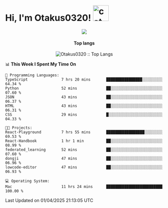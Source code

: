 <h1> Hi, I'm Otakus0320! <img src="https://media.giphy.com/media/mGcNjsfWAjY5AEZNw6/giphy.gif" width="50" alt="cat"></h1>

<p align="center"><img src="https://wakatime.com/badge/user/044d69d0-1253-4f60-96b6-5d19a0f9dde5.svg" /></p>

<h4 align="center">Top langs</h4>

<p align="center"><img src="https://github-readme-stats.vercel.app/api/top-langs/?username=Otakus0320&langs_count=10&theme=tokyonight&layout=compact&timestamp={{random_number}}" alt="Otakus0320 :: Top Langs" /></p>

<!--START_SECTION:waka-->
📊 **This Week I Spent My Time On** 

```text
💬 Programming Languages: 
TypeScript               7 hrs 20 mins       ████████████████░░░░░░░░░   64.34 % 
Python                   52 mins             ██░░░░░░░░░░░░░░░░░░░░░░░   07.60 % 
JSON                     43 mins             ██░░░░░░░░░░░░░░░░░░░░░░░   06.37 % 
HTML                     43 mins             ██░░░░░░░░░░░░░░░░░░░░░░░   06.31 % 
CSS                      29 mins             █░░░░░░░░░░░░░░░░░░░░░░░░   04.33 % 

🐱‍💻 Projects: 
React-Playground         7 hrs 55 mins       █████████████████░░░░░░░░   69.53 % 
React-Handbook           1 hr 1 min          ██░░░░░░░░░░░░░░░░░░░░░░░   08.99 % 
federated_learning       52 mins             ██░░░░░░░░░░░░░░░░░░░░░░░   07.60 % 
dongji                   47 mins             ██░░░░░░░░░░░░░░░░░░░░░░░   06.96 % 
lowcode-editor           47 mins             ██░░░░░░░░░░░░░░░░░░░░░░░   06.93 % 

💻 Operating System: 
Mac                      11 hrs 24 mins      █████████████████████████   100.00 % 
```


 Last Updated on 01/04/2025 21:13:05 UTC
<!--END_SECTION:waka-->
